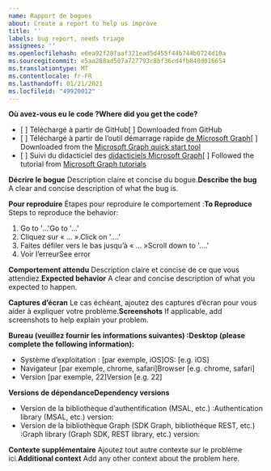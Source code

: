 ```yaml
---
name: Rapport de bogues
about: Create a report to help us improve
title: ''
labels: bug report, needs triage
assignees: ''
ms.openlocfilehash: e6ea92f287aaf321ead5d455f44b744b0724d10a
ms.sourcegitcommit: e5aa288ad507a727793c8bf36cd4fb848d016654
ms.translationtype: MT
ms.contentlocale: fr-FR
ms.lasthandoff: 01/21/2021
ms.locfileid: "49920012"
---
```

<span data-ttu-id="d07bb-102">**Où avez-vous eu le code ?**</span><span class="sxs-lookup"><span data-stu-id="d07bb-102">**Where did you get the code?**</span></span>
- <span data-ttu-id="d07bb-103">[ ] Téléchargé à partir de GitHub</span><span class="sxs-lookup"><span data-stu-id="d07bb-103">[ ] Downloaded from GitHub</span></span>
- <span data-ttu-id="d07bb-104">[ ] Téléchargé à partir de l’outil démarrage rapide [de Microsoft Graph](https://developer.microsoft.com/graph/quick-start)</span><span class="sxs-lookup"><span data-stu-id="d07bb-104">[ ] Downloaded from the [Microsoft Graph quick start tool](https://developer.microsoft.com/graph/quick-start)</span></span>
- <span data-ttu-id="d07bb-105">[ ] Suivi du didacticiel des [didacticiels Microsoft Graph](https://docs.microsoft.com/graph/tutorials)</span><span class="sxs-lookup"><span data-stu-id="d07bb-105">[ ] Followed the tutorial from [Microsoft Graph tutorials](https://docs.microsoft.com/graph/tutorials)</span></span>

<span data-ttu-id="d07bb-106">**Décrire le bogue** Description claire et concise du bogue.</span><span class="sxs-lookup"><span data-stu-id="d07bb-106">**Describe the bug** A clear and concise description of what the bug is.</span></span>

<span data-ttu-id="d07bb-107">**Pour reproduire** Étapes pour reproduire le comportement :</span><span class="sxs-lookup"><span data-stu-id="d07bb-107">**To Reproduce** Steps to reproduce the behavior:</span></span>
1. <span data-ttu-id="d07bb-108">Go to '...'</span><span class="sxs-lookup"><span data-stu-id="d07bb-108">Go to '...'</span></span>
2. <span data-ttu-id="d07bb-109">Cliquez sur « ... ».</span><span class="sxs-lookup"><span data-stu-id="d07bb-109">Click on '....'</span></span>
3. <span data-ttu-id="d07bb-110">Faites défiler vers le bas jusqu’à « ... »</span><span class="sxs-lookup"><span data-stu-id="d07bb-110">Scroll down to '....'</span></span>
4. <span data-ttu-id="d07bb-111">Voir l’erreur</span><span class="sxs-lookup"><span data-stu-id="d07bb-111">See error</span></span>

<span data-ttu-id="d07bb-112">**Comportement attendu** Description claire et concise de ce que vous attendiez.</span><span class="sxs-lookup"><span data-stu-id="d07bb-112">**Expected behavior** A clear and concise description of what you expected to happen.</span></span>

<span data-ttu-id="d07bb-113">**Captures d’écran** Le cas échéant, ajoutez des captures d’écran pour vous aider à expliquer votre problème.</span><span class="sxs-lookup"><span data-stu-id="d07bb-113">**Screenshots** If applicable, add screenshots to help explain your problem.</span></span>

<span data-ttu-id="d07bb-114">**Bureau (veuillez fournir les informations suivantes) :**</span><span class="sxs-lookup"><span data-stu-id="d07bb-114">**Desktop (please complete the following information):**</span></span>
 - <span data-ttu-id="d07bb-115">Système d’exploitation : [par exemple, iOS]</span><span class="sxs-lookup"><span data-stu-id="d07bb-115">OS: [e.g. iOS]</span></span>
 - <span data-ttu-id="d07bb-116">Navigateur [par exemple, chrome, safari]</span><span class="sxs-lookup"><span data-stu-id="d07bb-116">Browser [e.g. chrome, safari]</span></span>
 - <span data-ttu-id="d07bb-117">Version [par exemple, 22]</span><span class="sxs-lookup"><span data-stu-id="d07bb-117">Version [e.g. 22]</span></span>

<span data-ttu-id="d07bb-118">**Versions de dépendance**</span><span class="sxs-lookup"><span data-stu-id="d07bb-118">**Dependency versions**</span></span>
 - <span data-ttu-id="d07bb-119">Version de la bibliothèque d’authentification (MSAL, etc.) :</span><span class="sxs-lookup"><span data-stu-id="d07bb-119">Authentication library (MSAL, etc.) version:</span></span>
 - <span data-ttu-id="d07bb-120">Version de la bibliothèque Graph (SDK Graph, bibliothèque REST, etc.) :</span><span class="sxs-lookup"><span data-stu-id="d07bb-120">Graph library (Graph SDK, REST library, etc.) version:</span></span>  

<span data-ttu-id="d07bb-121">**Contexte supplémentaire** Ajoutez tout autre contexte sur le problème ici.</span><span class="sxs-lookup"><span data-stu-id="d07bb-121">**Additional context** Add any other context about the problem here.</span></span>
